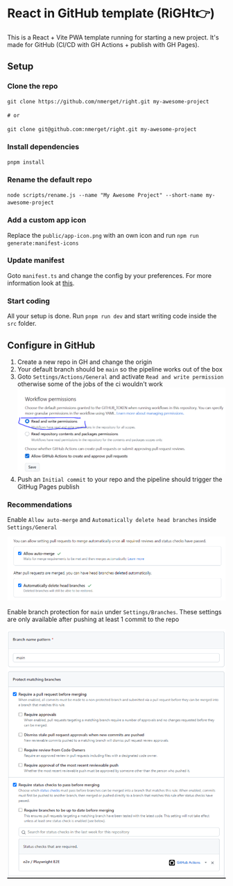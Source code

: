 # React in GitHub template (RiGHt👉)

This is a React + Vite PWA template running for starting a new project.
It's made for GitHub (CI/CD with GH Actions + publish with GH Pages).

## Setup

### Clone the repo

```shell
git clone https://github.com/nmerget/right.git my-awesome-project

# or

git clone git@github.com:nmerget/right.git my-awesome-project
```

### Install dependencies

`pnpm install`

### Rename the default repo

`node scripts/rename.js --name "My Awesome Project" --short-name my-awesome-project`

### Add a custom app icon

Replace the `public/app-icon.png` with an own icon and run `npm run generate:manifest-icons`

### Update manifest

Goto `manifest.ts` and change the config by your preferences. For more information look at [this](https://vite-pwa-org.netlify.app/guide/pwa-minimal-requirements.html#web-app-manifest).

### Start coding

All your setup is done. Run `pnpm run dev` and start writing code inside the `src` folder.

## Configure in GitHub

1. Create a new repo in GH and change the origin
2. Your default branch should be `main` so the pipeline works out of the box
3. Goto `Settings/Actions/General` and activate `Read and write permission` otherwise some of the jobs of the ci wouldn't work ![Write-permissions](public/write-permissions.png)
4. Push an `Initial commit` to your repo and the pipeline should trigger the GitHug Pages publish

### Recommendations

Enable `Allow auto-merge` and `Automatically delete head branches` inside `Settings/General`

![Auto-merge](public/auto-merge.png)

Enable branch protection for `main` under `Settings/Branches`. These settings are only available after pushing at least 1 commit to the repo

![branch-protection](public/branch-protection.png)
